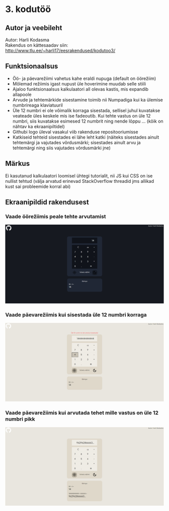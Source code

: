 # 3. kodutöö

## Autor ja veebileht

Autor: Harli Kodasma  
Rakendus on kättesaadav siin: http://www.tlu.ee/~harli17/eesrakendused/kodutoo3/

## Funktsionaalsus

* Öö- ja päevarežiimi vahetus kahe eraldi nupuga (default on öörežiim)
* Mõlemad režiimis igast nupust üle hoverimine muudab selle stiili
* Ajaloo funktsionaalsus kalkulaatori all olevas kastis, mis expandib allapoole
* Arvude ja tehtemärkide sisestamine toimib nii Numpadiga kui ka ülemise numbrireaga klaviatuuril
* Üle 12 numbri ei ole võimalik korraga sisestada, sellisel juhul kuvatakse veateade üles keskele mis ise fadeoutib. Kui tehte vastus on üle 12 numbri, siis kuvatakse esimesed 12 numbrit ning nende lõppu ... (kõik on nähtav ka ekraanipiltidel)
* Githubi logo üleval vasakul viib rakenduse repositooriumisse
* Katkiseid tehteid sisestades ei lähe leht katki (näiteks sisestades ainult tehtemärgi ja vajutades võrdusmärki; sisestades ainult arvu ja tehtemärgi ning siis vajutades võrdusmärki jne)

## Märkus

Ei kasutanud kalkulaatori loomisel ühtegi tutorialit, nii JS kui CSS on ise nullist tehtud (välja arvatud erinevad StackOverflow threadid jms allikad kust sai probleemide korral abi)

## Ekraanipildid rakendusest

### Vaade öörežiimis peale tehte arvutamist

![Esimene screenshot](screenshots/screen1.PNG)

### Vaade päevarežiimis kui sisestada üle 12 numbri korraga

![Teine screenshot](screenshots/screen2.PNG)

### Vaade päevarežiimis kui arvutada tehet mille vastus on üle 12 numbri pikk

![Kolmas screenshot](screenshots/screen3.PNG)